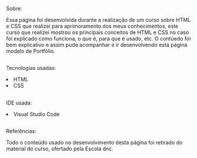 Sobre:
<p>Essa página foi desenvolvida durante a realização de um curso sobre HTML e CSS que realizei para aprimoramento dos meus conhecimentos, este curso que realizei mostrou os principais conceitos de HTML e CSS no caso foi explicado como funciona, o que é, para que é usado, etc. O contúedo foi bem explicativo e assim pude acompanhar e ir desenvolvendo está página modelo de Portfólio.</p>

##

Tecnologias usadas:
<li>HTML</li>
<li>CSS</li>

##

IDE usada:
<li>Visual Studio Code</li>

##

Referências:
<p>Todo o conteúdo usado no desenvolvimento desta página foi retirado do material do curso, ofertado pela Escola dnc.</p>
